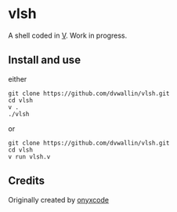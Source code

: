 # vlsh
A shell coded in [V](https://vlang.io). Work in progress.

## Install and use
either
```
git clone https://github.com/dvwallin/vlsh.git
cd vlsh
v .
./vlsh
```

or
```
git clone https://github.com/dvwallin/vlsh.git
cd vlsh
v run vlsh.v
```

## Credits
Originally created by [onyxcode](https://github.com/onyxcode/vish)
